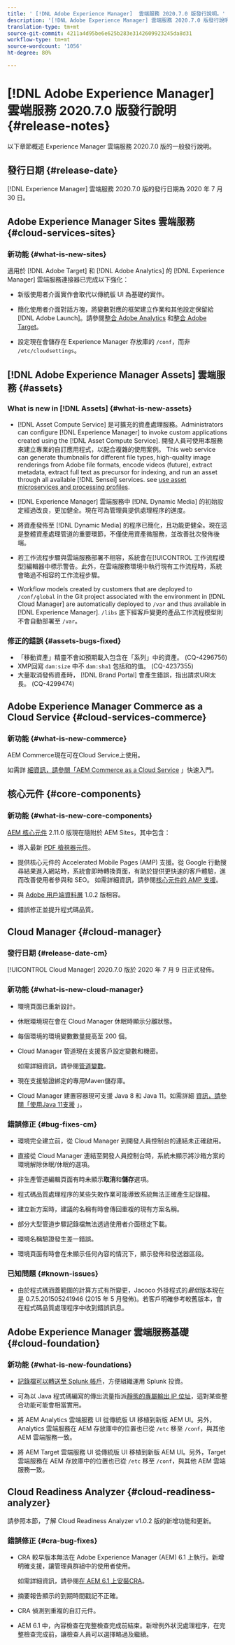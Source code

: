 ```yaml
---
title: ' [!DNL Adobe Experience Manager]  雲端服務 2020.7.0 版發行說明。'
description: '[!DNL Adobe Experience Manager] 雲端服務 2020.7.0 版發行說明。'
translation-type: tm+mt
source-git-commit: 4211a4d95be6e625b283e3142609923245da8d31
workflow-type: tm+mt
source-wordcount: '1056'
ht-degree: 80%

---
```



# [!DNL Adobe Experience Manager] 雲端服務 2020.7.0 版發行說明 {#release-notes}

以下章節概述 Experience Manager 雲端服務 2020.7.0 版的一般發行說明。

## 發行日期 {#release-date}

[!DNL Experience Manager] 雲端服務 2020.7.0 版的發行日期為 2020 年 7 月 30 日。

## Adobe Experience Manager Sites 雲端服務 {#cloud-services-sites}

### 新功能 {#what-is-new-sites}

適用於 [!DNL Adobe Target] 和 [!DNL Adobe Analytics] 的 [!DNL Experience Manager] 雲端服務連接器已完成以下強化：

* 新版使用者介面實作會取代以傳統版 UI 為基礎的實作。

* 簡化使用者介面對話方塊，將變數對應的框架建立作業和其他設定保留給 [!DNL Adobe Launch]。請參閱[整合 Adobe Analytics](https://docs.adobe.com/content/help/zh-Hant/experience-manager-cloud-service/sites/integrations/integrating-adobe-analytics.html) 和[整合 Adobe Target](https://docs.adobe.com/content/help/zh-Hant/experience-manager-cloud-service/sites/integrations/integrating-adobe-target.html)。

* 設定現在會儲存在 Experience Manager 存放庫的 `/conf`，而非 `/etc/cloudsettings`。

## [!DNL Adobe Experience Manager Assets] 雲端服務 {#assets}

### What is new in [!DNL Assets] {#what-is-new-assets}

* [!DNL Asset Compute Service] 是可擴充的資產處理服務。Administrators can configure [!DNL Experience Manager] to invoke custom applications created using the [!DNL Asset Compute Service]. 開發人員可使用本服務來建立專業的自訂應用程式，以配合複雜的使用案例。 This web service can generate thumbnails for different file types, high-quality image renderings from Adobe file formats, encode videos (future), extract metadata, extract full text as precursor for indexing, and run an asset through all available [!DNL Sensei] services. see [use asset microservices and processing profiles](/help/assets/asset-microservices-configure-and-use.md).

* [!DNL Experience Manager] 雲端服務中 [!DNL Dynamic Media] 的初始設定經過改良，更加健全。現在可為管理員提供處理程序的進度。

* 將資產發佈至 [!DNL Dynamic Media] 的程序已簡化，且功能更健全。現在這是整體資產處理管道的重要環節，不僅使用資產微服務，並改善批次發佈後端。

* 若工作流程步驟與雲端服務部署不相容，系統會在[!UICONTROL 工作流程模型]編輯器中標示警告。此外，在雲端服務環境中執行現有工作流程時，系統會略過不相容的工作流程步驟。

* Workflow models created by customers that are deployed to `/conf/global` in the Git project associated with the environment in [!DNL Cloud Manager] are automatically deployed to `/var` and thus available in [!DNL Experience Manager]. `/libs` 底下經客戶變更的產品工作流程模型則不會自動部署至 `/var`。

### 修正的錯誤 {#assets-bugs-fixed}

* 「移動資產」精靈不會如預期載入包含在「系列」中的資產。 (CQ-4296756)
* XMP回寫 `dam:size` 中不 `dam:sha1` 包括和的值。 (CQ-4237355)
* 大量取消發佈資產時， [!DNL Brand Portal] 會產生錯誤，指出請求URI太長。 (CQ-4299474)

## Adobe Experience Manager Commerce as a Cloud Service {#cloud-services-commerce}

### 新功能 {#what-is-new-commerce}

AEM Commerce現在可在Cloud Service上使用。

如需詳 [細資訊，請參閱「AEM Commerce as a Cloud Service](https://docs.adobe.com/content/help/en/experience-manager-cloud-service/commerce/getting-started.html) 」快速入門。

## 核心元件 {#core-components}

### 新功能 {#what-is-new-core-components}

[AEM 核心元件](https://docs.adobe.com/content/help/zh-Hant/experience-manager-core-components/using/introduction.html) 2.11.0 版現在隨附於 AEM Sites，其中包含：

* 導入最新 [PDF 檢視器元件](https://aemcomponents.dev/content/core-components-examples/library/page-authoring/pdf-viewer.html)。

* 提供核心元件的 Accelerated Mobile Pages (AMP) 支援。從 Google 行動搜尋結果進入網站時，系統會即時轉換頁面，有助於提供更快速的客戶體驗，進而改善使用者參與和 SEO。
如需詳細資訊，請參閱[核心元件的 AMP 支援](https://docs.adobe.com/content/help/zh-Hant/experience-manager-core-components/using/developing/amp.html)。

* 與 [Adobe 用戶端資料層](https://docs.adobe.com/content/help/zh-Hant/experience-manager-core-components/using/developing/data-layer/overview.html) 1.0.2 版相容。

* 錯誤修正並提升程式碼品質。

## Cloud Manager {#cloud-manager}

### 發行日期 {#release-date-cm}

[!UICONTROL Cloud Manager] 2020.7.0 版於 2020 年 7 月 9 日正式發佈。

### 新功能 {#what-is-new-cloud-manager}

* 環境頁面已重新設計。

* 休眠環境現在會在 Cloud Manager 休眠時顯示分離狀態。

* 每個環境的環境變數數量提高至 200 個。

* Cloud Manager 管道現在支援客戶設定變數和機密。

   如需詳細資訊，請參閱[管道變數](/help/onboarding/getting-access-to-aem-in-cloud/creating-aem-application-project.md#pipeline-variables)。

* 現在支援驗證綁定的專用Maven儲存庫。

* Cloud Manager 建置容器現可支援 Java 8 和 Java 11。如需詳細 [資訊，請參閱「使用Java 11支援](/help/onboarding/getting-access-to-aem-in-cloud/creating-aem-application-project.md#using-java-support) 」。

### 錯誤修正 {#bug-fixes-cm}

* 環境完全建立前，從 Cloud Manager 到開發人員控制台的連結未正確啟用。

* 直接從 Cloud Manager 連結至開發人員控制台時，系統未顯示將沙箱方案的環境解除休眠/休眠的選項。

* 非生產管道編輯頁面有時未顯示&#x200B;**取消**&#x200B;和&#x200B;**儲存**&#x200B;選項。

* 程式碼品質處理程序的某些失敗作業可能導致系統無法正確產生記錄檔。

* 建立新方案時，建議的名稱有時會傳回重複的現有方案名稱。

* 部分大型管道步驟記錄檔無法透過使用者介面穩定下載。

* 環境名稱驗證發生差一錯誤。

* 環境頁面有時會在未顯示任何內容的情況下，顯示發佈和發送器區段。

### 已知問題 {#known-issues}

* 由於程式碼涵蓋範圍的計算方式有所變更，Jacoco 外掛程式的&#x200B;*最低*&#x200B;版本現在是 0.7.5.201505241946 (2015 年 5 月發佈)。若客戶明確參考較舊版本，會在程式碼品質處理程序中收到錯誤訊息。

## Adobe Experience Manager 雲端服務基礎 {#cloud-foundation}

### 新功能 {#what-is-new-foundations}

* [記錄檔可以轉送至 Splunk 帳戶](/help/implementing/developing/introduction/logging.md#splunk-logs)，方便組織運用 Splunk 投資。

* 可為以 Java 程式碼編寫的傳出流量指派[靜態的專屬輸出 IP 位址](/help/implementing/developing/introduction/development-guidelines.md#dedicated-egress-ip-address)，這對某些整合功能可能會相當實用。

* 將 AEM Analytics 雲端服務 UI 從傳統版 UI 移植到新版 AEM UI。另外，Analytics 雲端服務在 AEM 存放庫中的位置也已從 `/etc` 移至 `/conf`，與其他 AEM 雲端服務一致。

* 將 AEM Target 雲端服務 UI 從傳統版 UI 移植到新版 AEM UI。另外，Target 雲端服務在 AEM 存放庫中的位置也已從 `/etc` 移至 `/conf`，與其他 AEM 雲端服務一致。

## Cloud Readiness Analyzer {#cloud-readiness-analyzer}

請參照本節，了解 Cloud Readiness Analyzer v1.0.2 版的新增功能和更新。

### 錯誤修正 {#cra-bug-fixes}

* CRA 較早版本無法在 Adobe Experience Manager (AEM) 6.1 上執行。新增明確支援，讓管理員群組中的使用者使用。

   如需詳細資訊，請參閱[在 AEM 6.1 上安裝CRA](https://docs.adobe.com/content/help/zh-Hant/experience-manager-cloud-service/moving/cloud-migration/cloud-readiness-analyzer/using-cloud-readiness-analyzer.html#installing-on-aem61)。

* 摘要報告顯示的到期時間戳記不正確。

* CRA 偵測到重複的自訂元件。

* AEM 6.1 中，內容檢查在完整檢查完成前結束。新增例外狀況處理程序，在完整檢查完成前，讓檢查人員可以選擇略過及繼續。
